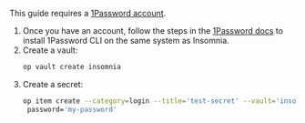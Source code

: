 This guide requires a [1Password account](https://support.1password.com/explore/get-started/).

1. Once you have an account, follow the steps in the [1Password docs](https://developer.1password.com/docs/cli/get-started) to install 1Password CLI on the same system as Insomnia.
1. Create a vault:
   ```sh
   op vault create insomnia
   ```
1. Create a secret:
   ```sh
   op item create --category=login --title='test-secret' --vault='insomnia' \
    password='my-password'
   ```
